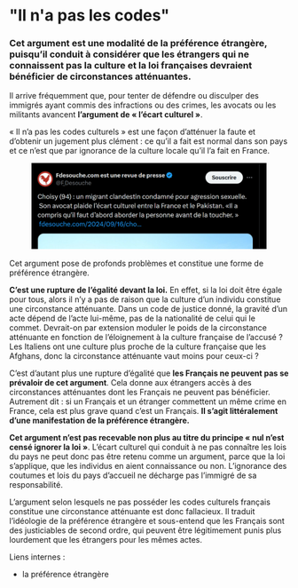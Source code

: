 # "Il n'a pas les codes"

### Cet argument est une modalité de la préférence étrangère, puisqu’il conduit à considérer que les étrangers qui ne connaissent pas la culture et la loi françaises devraient bénéficier de circonstances atténuantes.

Il arrive fréquemment que, pour tenter de défendre ou disculper des immigrés ayant commis des infractions ou des crimes, les avocats ou les militants avancent **l’argument de « l’écart culturel »**.&#x20;

« Il n’a pas les codes culturels » est une façon d’atténuer la faute et d’obtenir un jugement plus clément : ce qu’il a fait est normal dans son pays et ce n’est que par ignorance de la culture locale qu’il l’a fait en France.

<figure><img src="../.gitbook/assets/image (6) (1).png" alt=""><figcaption></figcaption></figure>

Cet argument pose de profonds problèmes et constitue une forme de préférence étrangère.

**C’est une rupture de l’égalité devant la loi.** En effet, si la loi doit être égale pour tous, alors il n’y a pas de raison que la culture d’un individu constitue une circonstance atténuante. Dans un code de justice donné, la gravité d’un acte dépend de l’acte lui-même, pas de la nationalité de celui qui le commet. Devrait-on par extension moduler le poids de la circonstance atténuante en fonction de l’éloignement à la culture française de l’accusé ? Les Italiens ont une culture plus proche de la culture française que les Afghans, donc la circonstance atténuante vaut moins pour ceux-ci ?

C’est d’autant plus une rupture d’égalité que **les Français ne peuvent pas se prévaloir de cet argument**. Cela donne aux étrangers accès à des circonstances atténuantes dont les Français ne peuvent pas bénéficier. Autrement dit : si un Français et un étranger commettent un même crime en France, cela est plus grave quand c’est un Français. **Il s’agit littéralement d’une manifestation de la préférence étrangère.**

**Cet argument n’est pas recevable non plus au titre du principe « nul n’est censé ignorer la loi »**. L’écart culturel qui conduit à ne pas connaître les lois du pays ne peut donc pas être retenu comme un argument, parce que la loi s’applique, que les individus en aient connaissance ou non. L’ignorance des coutumes et lois du pays d’accueil ne décharge pas l’immigré de sa responsabilité.

L’argument selon lesquels ne pas posséder les codes culturels français constitue une circonstance atténuante est donc fallacieux. Il traduit l’idéologie de la préférence étrangère et sous-entend que les Français sont des justiciables de second ordre, qui peuvent être légitimement punis plus lourdement que les étrangers pour les mêmes actes.

Liens internes :

* la préférence étrangère
